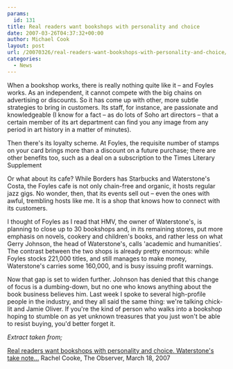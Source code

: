 ```yaml
---
params:
  id: 131
title: Real readers want bookshops with personality and choice
date: 2007-03-26T04:37:32+00:00
author: Michael Cook
layout: post
url: /20070326/real-readers-want-bookshops-with-personality-and-choice/
categories:
  - News
---
```

When a bookshop works, there is really nothing quite like it – and Foyles works. As an independent, it cannot compete with the big chains on advertising or discounts. So it has come up with other, more subtle strategies to bring in customers. Its staff, for instance, are passionate and knowledgeable (I know for a fact – as do lots of Soho art directors – that a certain member of its art department can find you any image from any period in art history in a matter of minutes).

Then there's its loyalty scheme. At Foyles, the requisite number of stamps on your card brings more than a discount on a future purchase; there are other benefits too, such as a deal on a subscription to the Times Literary Supplement

Or what about its cafe? While Borders has Starbucks and Waterstone's Costa, the Foyles cafe is not only chain-free and organic, it hosts regular jazz gigs. No wonder, then, that its events sell out – even the ones with awful, trembling hosts like me. It is a shop that knows how to connect with its customers.

I thought of Foyles as I read that HMV, the owner of Waterstone's, is planning to close up to 30 bookshops and, in its remaining stores, put more emphasis on novels, cookery and children's books, and rather less on what Gerry Johnson, the head of Waterstone's, calls 'academic and humanities'. The contrast between the two shops is already pretty enormous: while Foyles stocks 221,000 titles, and still manages to make money, Waterstone's carries some 160,000, and is busy issuing profit warnings.

Now that gap is set to widen further. Johnson has denied that this change of focus is a dumbing-down, but no one who knows anything about the book business believes him. Last week I spoke to several high-profile people in the industry, and they all said the same thing: we're talking chick-lit and Jamie Oliver. If you're the kind of person who walks into a bookshop hoping to stumble on as yet unknown treasures that you just won't be able to resist buying, you'd better forget it.

_Extract taken from;_

[Real readers want bookshops with personality and choice. Waterstone's take note...](http://books.guardian.co.uk/comment/story/0,,2036538,00.html)
Rachel Cooke, The Observer, March 18, 2007
